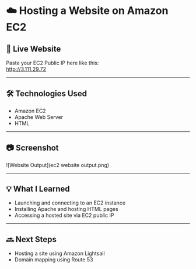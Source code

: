 # ☁️ Hosting a Website on Amazon EC2

## 🔗 Live Website
Paste your EC2 Public IP here like this:  
http://3.111.29.72

---

## 🛠️ Technologies Used
- Amazon EC2
- Apache Web Server
- HTML

---

## 📷 Screenshot
![Website Output](ec2 website output.png)

---

## 💡 What I Learned
- Launching and connecting to an EC2 instance
- Installing Apache and hosting HTML pages
- Accessing a hosted site via EC2 public IP

---

## 🔜 Next Steps
- Hosting a site using Amazon Lightsail
- Domain mapping using Route 53
